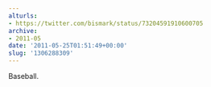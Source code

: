 ```yaml
---
alturls:
- https://twitter.com/bismark/status/73204591910600705
archive:
- 2011-05
date: '2011-05-25T01:51:49+00:00'
slug: '1306288309'
---
```


Baseball.

